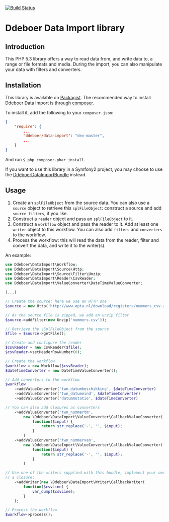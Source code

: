 [![Build Status](https://travis-ci.org/ddeboer/data-import.png?branch=master)](https://travis-ci.org/ddeboer/data-import)

Ddeboer Data Import library
===========================

Introduction
------------
This PHP 5.3 library offers a way to read data from, and write data to, a
range or file formats and media. During the import, you can also manipulate
your data with filters and converters.

Installation
------------

This library is available on [Packagist](http://packagist.org/packages/ddeboer/data-import). 
The recommended way to install Ddeboer Data Import is [through composer](http://getcomposer.org).

To install it, add the following to your `composer.json`:

```JSON
{
    "require": {
        ...
        "ddeboer/data-import": "dev-master",
        ...
    }
}
```

And run `$ php composer.phar install`.

If you want to use this library in a Symfony2 project, you may choose to use
the [DdeboerDataImportBundle](https://github.com/ddeboer/DdeboerDataImportBundle)
instead.

Usage
-----

1. Create an `splFileObject` from the source data. You can also use a `source`
   object to retrieve this `splFileObject`: construct a source and add `source
   filters`, if you like.
2. Construct a `reader` object and pass an `splFileObject` to it.
3. Construct a `workflow` object and pass the reader to it. Add at least one
   `writer` object to this workflow. You can also add `filters` and `converters`
   to the workflow.
4. Process the workflow: this will read the data from the reader, filter and
   convert the data, and write it to the writer(s).

An example:

```php
use Ddeboer\DataImport\Workflow;
use Ddeboer\DataImport\Source\Http;
use Ddeboer\DataImport\Source\Filter\Unzip;
use Ddeboer\DataImport\Reader\CsvReader;
use Ddeboer\DataImport\ValueConverter\DateTimeValueConverter;

(...)

// Create the source; here we use an HTTP one
$source = new Http('http://www.opta.nl/download/registers/nummers_csv.zip');

// As the source file is zipped, we add an unzip filter
$source->addFilter(new Unzip('nummers.csv'));

// Retrieve the \SplFileObject from the source
$file = $source->getFile();

// Create and configure the reader
$csvReader = new CsvReader($file);
$csvReader->setHeaderRowNumber(0);

// Create the workflow
$workflow = new Workflow($csvReader);
$dateTimeConverter = new DateTimeValueConverter();

// Add converters to the workflow
$workflow
    ->addValueConverter('twn_datumbeschikking', $dateTimeConverter)
    ->addValueConverter('twn_datumeind', $dateTimeConverter)
    ->addValueConverter('datummutatie', $dateTimeConverter)

// You can also add closures as converters
    ->addValueConverter('twn_nummertm',
        new \Ddeboer\DataImport\ValueConverter\CallbackValueConverter(
            function($input) {
                return str_replace('-', '', $input);
            }
        )
    ->addValueConverter('twn_nummervan',
        new \Ddeboer\DataImport\ValueConverter\CallbackValueConverter(
            function($input) {
                return str_replace('-', '', $input);
            }
        )

// Use one of the writers supplied with this bundle, implement your own, or use
// a closure:
    ->addWriter(new \Ddeboer\DataImport\Writer\CallbackWriter(
        function($csvLine) {
            var_dump($csvLine);
        }
    );

// Process the workflow
$workflow->process();
```
